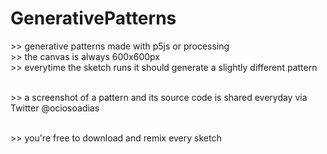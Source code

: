 # GenerativePatterns

\>> generative patterns made with p5js or processing<br/>
\>> the canvas is always 600x600px<br/>
\>> everytime the sketch runs it should generate a slightly different pattern<br/><br/>

\>> a screenshot of a pattern and its source code is shared everyday via Twitter @ociosoadias<br/><br/>

\>> you're free to download and remix every sketch
